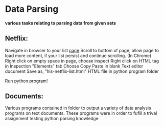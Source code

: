 # Data Parsing

#### various tasks relating to parsing data from given sets

Netflix:
---------
Navigate in browser to your list  [page](https://www.netflix.com/browse/my-list)
Scroll to bottom of page, allow page to load more content, if your list persist and continue scrolling.
(In Chrome) Right click on empty space in page, choose inspect
Right click on HTML tag in Inspection "Elements" tab
Choose Copy
Paste in blank Text editor document
Save as, "his-netflix-list.html" HTML file in python program folder

Run python program!

Documents:
---------
Various programs contained in folder to output a variety of data analysis programs on text documents. These programs were in order to fufill a trival assignment testing python parsing knowledge

